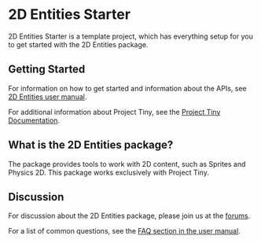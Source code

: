 # 2D Entities Starter

2D Entities Starter is a template project, which has everything setup for you to get started with the 2D Entities package.

## Getting Started

For information on how to get started and information about the APIs, see [2D Entities user manual](https://docs.unity3d.com/Packages/com.unity.2d.entities@latest).

For additional information about Project Tiny, see the [Project Tiny Documentation](https://docs.google.com/document/d/1A8hen2hLFY5FLkC5gd3JP2Z-IpHfnAX-CpYLK3aOdwA).

## What is the 2D Entities package?

The package provides tools to work with 2D content, such as Sprites and Physics 2D. This package works exclusively with Project Tiny.

## Discussion

For discussion about the 2D Entities package, please join us at the [forums](https://forum.unity.com/threads/2d-entities-0-29-is-now-available.957126/). 

For a list of common questions, see the [FAQ section in the user manual](https://docs.unity3d.com/Packages/com.unity.2d.entities@0.29/manual/FAQ.html).